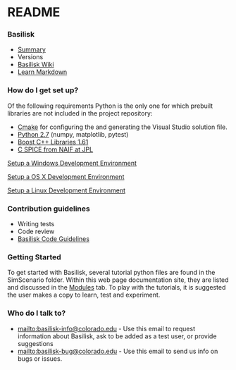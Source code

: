 # README #

### Basilisk ###

* <a href="index.html">Summary</a>
* Versions
* [Basilisk Wiki](https://bitbucket.org/avslab/basilisk/wiki/Home)
* [Learn Markdown](https://bitbucket.org/tutorials/markdowndemo)

### How do I get set up? ###
Of the following requirements Python is the only one for which prebuilt libraries are not included in the project repository:

* [Cmake](https://cmake.org) for configuring the and generating the Visual Studio solution file.
* [Python 2.7](https://www.python.org/downloads/windows/) (numpy, matplotlib, pytest)
* [Boost C++ Libraries 1.61](http://www.boost.org/users/download/)
* [C SPICE from NAIF at JPL](https://naif.jpl.nasa.gov/naif/toolkit_C.html)

[Setup a Windows Development Environment](https://bitbucket.org/avslab/basilisk/wiki/Windows%20Development%20Environment%20Setup)

[Setup a OS X Development Environment](https://bitbucket.org/avslab/basilisk/wiki/Mac%20Development%20Environment%20Setup)

[Setup a Linux Development Environment](https://bitbucket.org/avslab/basilisk/wiki/Linux%20Development%20Environment%20Setup)

### Contribution guidelines ###

* Writing tests
* Code review
* [Basilisk Code Guidelines](https://bitbucket.org/avslab/basilisk/wiki/Basilisk%20Project%20Core%20Coding%20Guidelines)

### Getting Started
To get started with Basilisk, several tutorial python files are found in the SimScenario folder.  Within this web page documentation site, they are listed and discussed in the <a href="modules.html">Modules</a> tab.  To play with the tutorials, it is suggested the user makes a copy to learn, test and experiment.  



### Who do I talk to? ###

- <mailto:basilisk-info@colorado.edu> - Use this email to request information about Basilisk, ask to be added as a test user, or provide suggestions
- <mailto:basilisk-bug@colorado.edu> - Use this email to send us info on bugs or issues.